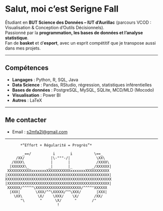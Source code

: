 
#  Salut, moi c’est Serigne Fall

 Étudiant en **BUT Science des Données – IUT d’Aurillac** (parcours VCOD : Visualisation & Conception d’Outils Décisionnels).  
 Passionné par la **programmation, les bases de données et l’analyse statistique**.  
 Fan de **basket** et d’**esport**, avec un esprit compétitif que je transpose aussi dans mes projets.  

---

##  Compétences
- **Langages** : Python, R, SQL, Java  
- **Data Science** : Pandas, RStudio, régression, statistiques inférentielles  
- **Bases de données** : PostgreSQL, MySQL, SQLite, MCD/MLD (Mocodo)  
- **Visualisation** : Power BI 
- **Autres** : LaTeX  

---

##  Me contacter
-  Email : s2mfa2l@gmail.com

---

           *“Effort + Régularité = Progrès”* 
```
        _==/          i       i          \==_
     /XX/            |\-"""-/|            \XX\
   /XXXX\            |       |            /XXXX\
  |XXXXXX\_         _|       |_         _/XXXXXX|
 XXXXXXXXXXXxxxxxxxXXXXXXXXXXXxxxxxxxXXXXXXXXXXX
|XXXXXXXXXXXXXXXXXXXXXXXXXXXXXXXXXXXXXXXXXXXXXXX|
XXXXXXXXXXXXXXXXXXXXXXXXXXXXXXXXXXXXXXXXXXXXXXXXX
|XXXXXXXXXXXXXXXXXXXXXXXXXXXXXXXXXXXXXXXXXXXXXXX|
 XXXXXX/^^^^"\XXXXXXXXXXXXXXXXXXXXX/^^^^"XXXXXX
  |XXX|       \XXX/^^\XXXXX/^^\XXX/       |XXX|
    \XX\       \X/    \XXX/    \X/       /XX/
       "\       "      \X/      "       /"
                        !
```
